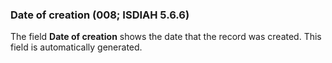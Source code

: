 ### Date of creation (008; ISDIAH 5.6.6)

The field **Date of creation** shows the date that the record was created. This field is automatically generated.
